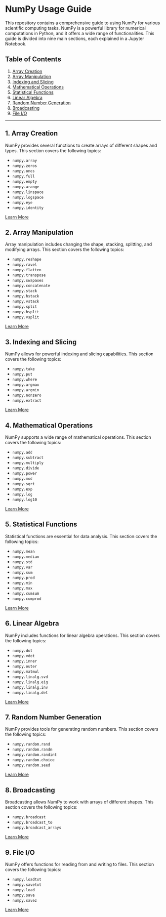 # NumPy Usage Guide

This repository contains a comprehensive guide to using NumPy for various scientific computing tasks. NumPy is a powerful library for numerical computations in Python, and it offers a wide range of functionalities. This guide is divided into nine main sections, each explained in a Jupyter Notebook.

## Table of Contents

1. [Array Creation](01_array_creation.ipynb)
2. [Array Manipulation](02_array_manipulation.ipynb)
3. [Indexing and Slicing](03_indexing_slicing.ipynb)
4. [Mathematical Operations](04_math_operations.ipynb)
5. [Statistical Functions](05_statistical_functions.ipynb)
6. [Linear Algebra](06_linear_algebra.ipynb)
7. [Random Number Generation](07_random_numbers.ipynb)
8. [Broadcasting](08_broadcasting.ipynb)
9. [File I/O](09_file_io.ipynb)

---

## 1. Array Creation

NumPy provides several functions to create arrays of different shapes and types. This section covers the following topics:
- `numpy.array`
- `numpy.zeros`
- `numpy.ones`
- `numpy.full`
- `numpy.empty`
- `numpy.arange`
- `numpy.linspace`
- `numpy.logspace`
- `numpy.eye`
- `numpy.identity`

[Learn More](01_array_creation.ipynb)

## 2. Array Manipulation

Array manipulation includes changing the shape, stacking, splitting, and modifying arrays. This section covers the following topics:
- `numpy.reshape`
- `numpy.ravel`
- `numpy.flatten`
- `numpy.transpose`
- `numpy.swapaxes`
- `numpy.concatenate`
- `numpy.stack`
- `numpy.hstack`
- `numpy.vstack`
- `numpy.split`
- `numpy.hsplit`
- `numpy.vsplit`

[Learn More](02_array_manipulation.ipynb)

## 3. Indexing and Slicing

NumPy allows for powerful indexing and slicing capabilities. This section covers the following topics:
- `numpy.take`
- `numpy.put`
- `numpy.where`
- `numpy.argmax`
- `numpy.argmin`
- `numpy.nonzero`
- `numpy.extract`

[Learn More](03_indexing_slicing.ipynb)

## 4. Mathematical Operations

NumPy supports a wide range of mathematical operations. This section covers the following topics:
- `numpy.add`
- `numpy.subtract`
- `numpy.multiply`
- `numpy.divide`
- `numpy.power`
- `numpy.mod`
- `numpy.sqrt`
- `numpy.exp`
- `numpy.log`
- `numpy.log10`

[Learn More](04_math_operations.ipynb)

## 5. Statistical Functions

Statistical functions are essential for data analysis. This section covers the following topics:
- `numpy.mean`
- `numpy.median`
- `numpy.std`
- `numpy.var`
- `numpy.sum`
- `numpy.prod`
- `numpy.min`
- `numpy.max`
- `numpy.cumsum`
- `numpy.cumprod`

[Learn More](05_statistical_functions.ipynb)

## 6. Linear Algebra

NumPy includes functions for linear algebra operations. This section covers the following topics:
- `numpy.dot`
- `numpy.vdot`
- `numpy.inner`
- `numpy.outer`
- `numpy.matmul`
- `numpy.linalg.svd`
- `numpy.linalg.eig`
- `numpy.linalg.inv`
- `numpy.linalg.det`

[Learn More](06_linear_algebra.ipynb)

## 7. Random Number Generation

NumPy provides tools for generating random numbers. This section covers the following topics:
- `numpy.random.rand`
- `numpy.random.randn`
- `numpy.random.randint`
- `numpy.random.choice`
- `numpy.random.seed`

[Learn More](07_random_numbers.ipynb)

## 8. Broadcasting

Broadcasting allows NumPy to work with arrays of different shapes. This section covers the following topics:
- `numpy.broadcast`
- `numpy.broadcast_to`
- `numpy.broadcast_arrays`

[Learn More](08_broadcasting.ipynb)

## 9. File I/O

NumPy offers functions for reading from and writing to files. This section covers the following topics:
- `numpy.loadtxt`
- `numpy.savetxt`
- `numpy.load`
- `numpy.save`
- `numpy.savez`

[Learn More](09_file_io.ipynb)

